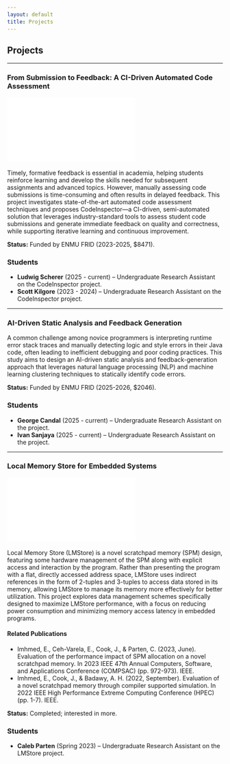 ```yaml
---
layout: default
title: Projects
---
```


## Projects

---

<!-- ### From Submission to Feedback: A CI-Driven Automated Solution for Code Assessment -->
<!-- ### From Submission to Feedback: A CI-Driven Automated Assessment for Student Code Submissions -->
### From Submission to Feedback: A CI-Driven Automated Code Assessment

<!-- <img src="/assets/img/codinspct.png" alt="Example image" width="650" height="400"> -->

![Alt text](/assets/img/codinspct.pdf "CodeInspector architectural design.")

Timely, formative feedback is essential in academia, helping students reinforce learning and develop the skills needed for subsequent assignments and advanced topics. However, manually assessing code submissions is time-consuming and often results in delayed feedback. This project investigates state-of-the-art automated code assessment techniques and proposes CodeInspector—a CI-driven, semi-automated solution that leverages industry-standard tools to assess student code submissions and generate immediate feedback on quality and correctness, while supporting iterative learning and continuous improvement.

**Status:** Funded by ENMU FRID (2023-2025, $8471).

### Students

- **Ludwig Scherer** (2025 - current) – Undergraduate Research Assistant on the CodeInspector project.
- **Scott Kilgore** (2023 - 2024) – Undergraduate Research Assistant on the CodeInspector project.

---

### AI-Driven Static Analysis and Feedback Generation

A common challenge among novice programmers is interpreting runtime error stack traces and manually detecting logic and style errors in their Java code, often leading to inefficient debugging and poor coding practices. This study aims to design an AI-driven static analysis and feedback-generation approach that leverages natural language processing (NLP) and machine learning clustering techniques to statically identify code errors.

**Status:** Funded by ENMU FRID (2025-2026, $2046).

### Students
- **George Candal** (2025 - current) – Undergraduate Research Assistant on the project.
- **Ivan Sanjaya** (2025 - current) – Undergraduate Research Assistant on the project.

---

### Local Memory Store for Embedded Systems
![Alt text](/assets/img/LMStoreArchit.pdf "LMStore architecture.")
<!-- <p><a href="/assets/img/LMStoreArchit.pdf" target="_blank">Figure 1: LMStore Architecture (PDF)</a></p> -->

Local Memory Store (LMStore) is a novel scratchpad memory (SPM) design, featuring some hardware management of the SPM along with explicit access and interaction by the program. Rather than presenting the program with a flat, directly accessed address space, LMStore uses indirect references in the form of 2-tuples and 3-tuples to access data stored in its memory, allowing LMStore to manage its memory more effectively for better utilization. This project explores data management schemes specifically designed to maximize LMStore performance, with a focus on reducing power consumption and minimizing memory access latency in embedded programs.

#### Related Publications
- Imhmed, E., Ceh-Varela, E., Cook, J., & Parten, C. (2023, June). Evaluation of the performance impact of SPM allocation on a novel scratchpad memory. In 2023 IEEE 47th Annual Computers, Software, and Applications Conference (COMPSAC) (pp. 972-973). IEEE.
- Imhmed, E., Cook, J., & Badawy, A. H. (2022, September). Evaluation of a novel scratchpad memory through compiler supported simulation. In 2022 IEEE High Performance Extreme Computing Conference (HPEC) (pp. 1-7). IEEE.

**Status:** Completed; interested in more.

### Students
- **Caleb Parten** (Spring 2023) – Undergraduate Research Assistant on the LMStore project.
